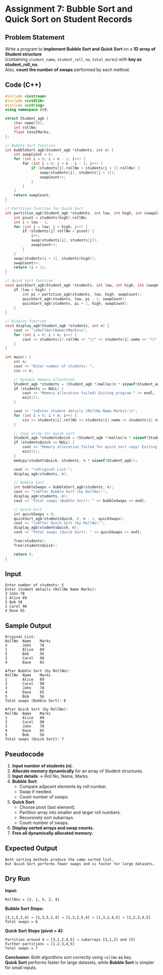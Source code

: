 # Assignment 7: Bubble Sort and Quick Sort on Student Records

## Problem Statement
Write a program to **implement Bubble Sort and Quick Sort** on a **1D array of Student structure**  
(containing `student_name`, `student_roll_no`, `total_marks`) with **key as student_roll_no**.  
Also, **count the number of swaps** performed by each method.

## Code (C++)
```cpp
#include <iostream>
#include <cstdlib>
#include <cstring>
using namespace std;

struct Student_agb {
    char name[50];
    int rollNo;
    float totalMarks;
};

// Bubble Sort function
int bubbleSort_agb(Student_agb *students, int n) {
    int swapCount = 0;
    for (int i = 0; i < n - 1; i++) {
        for (int j = 0; j < n - i - 1; j++) {
            if (students[j].rollNo > students[j + 1].rollNo) {
                swap(students[j], students[j + 1]);
                swapCount++;
            }
        }
    }
    return swapCount;
}

// Partition function for Quick Sort
int partition_agb(Student_agb *students, int low, int high, int &swapCount) {
    int pivot = students[high].rollNo;
    int i = low - 1;
    for (int j = low; j < high; j++) {
        if (students[j].rollNo < pivot) {
            i++;
            swap(students[i], students[j]);
            swapCount++;
        }
    }
    swap(students[i + 1], students[high]);
    swapCount++;
    return (i + 1);
}

// Quick Sort function
void quickSort_agb(Student_agb *students, int low, int high, int &swapCount) {
    if (low < high) {
        int pi = partition_agb(students, low, high, swapCount);
        quickSort_agb(students, low, pi - 1, swapCount);
        quickSort_agb(students, pi + 1, high, swapCount);
    }
}

// Display function
void display_agb(Student_agb *students, int n) {
    cout << "\nRollNo\tName\tMarks\n";
    for (int i = 0; i < n; i++) {
        cout << students[i].rollNo << "\t" << students[i].name << "\t" << students[i].totalMarks << endl;
    }
}

int main() {
    int n;
    cout << "Enter number of students: ";
    cin >> n;

    // Dynamic memory allocation
    Student_agb *students = (Student_agb *)malloc(n * sizeof(Student_agb));
    if (students == NULL) {
        cout << "Memory allocation failed! Exiting program." << endl;
        exit(1);
    }

    cout << "\nEnter student details (RollNo Name Marks):\n";
    for (int i = 0; i < n; i++) {
        cin >> students[i].rollNo >> students[i].name >> students[i].totalMarks;
    }

    // Copy array for quick sort
    Student_agb *studentsQuick = (Student_agb *)malloc(n * sizeof(Student_agb));
    if (studentsQuick == NULL) {
        cout << "Memory allocation failed for quick sort copy! Exiting program." << endl;
        exit(1);
    }
    memcpy(studentsQuick, students, n * sizeof(Student_agb));

    cout << "\nOriginal List:";
    display_agb(students, n);

    // Bubble Sort
    int bubbleSwaps = bubbleSort_agb(students, n);
    cout << "\nAfter Bubble Sort (by RollNo):";
    display_agb(students, n);
    cout << "Total swaps (Bubble Sort): " << bubbleSwaps << endl;

    // Quick Sort
    int quickSwaps = 0;
    quickSort_agb(studentsQuick, 0, n - 1, quickSwaps);
    cout << "\nAfter Quick Sort (by RollNo):";
    display_agb(studentsQuick, n);
    cout << "Total swaps (Quick Sort): " << quickSwaps << endl;

    free(students);
    free(studentsQuick);

    return 0;
}
```

## Input
```
Enter number of students: 5
Enter student details (RollNo Name Marks):
3 John 78
1 Alice 89
5 Bob 56
2 Carol 90
4 Dave 65
```

## Sample Output
```
Original List:
RollNo  Name    Marks
3       John    78
1       Alice   89
5       Bob     56
2       Carol   90
4       Dave    65

After Bubble Sort (by RollNo):
RollNo  Name    Marks
1       Alice   89
2       Carol   90
3       John    78
4       Dave    65
5       Bob     56
Total swaps (Bubble Sort): 6

After Quick Sort (by RollNo):
RollNo  Name    Marks
1       Alice   89
2       Carol   90
3       John    78
4       Dave    65
5       Bob     56
Total swaps (Quick Sort): 7
```

## Pseudocode
1. **Input number of students (n)**.  
2. **Allocate memory dynamically** for an array of Student structures.  
3. **Input details** → Roll No, Name, Marks.  
4. **Bubble Sort**:  
   - Compare adjacent elements by roll number.  
   - Swap if needed.  
   - Count number of swaps.  
5. **Quick Sort**:  
   - Choose pivot (last element).  
   - Partition array into smaller and larger roll numbers.  
   - Recursively sort subarrays.  
   - Count number of swaps.  
6. **Display sorted arrays and swap counts.**  
7. **Free all dynamically allocated memory.**

## Expected Output
```
Both sorting methods produce the same sorted list,
but Quick Sort performs fewer swaps and is faster for large datasets.
```

## Dry Run
**Input:**
```
RollNos = [3, 1, 5, 2, 4]
```

**Bubble Sort Steps:**
```
[3,1,5,2,4] → [1,3,5,2,4] → [1,3,2,5,4] → [1,3,2,4,5] → [1,2,3,4,5]
Total swaps = 6
```

**Quick Sort Steps (pivot = 4):**
```
Partition around 4 → [3,1,2,4,5] → subarrays [3,1,2] and [5]
Further partitions → [1,2,3,4,5]
Total swaps = 7
```

**Conclusion:**
Both algorithms sort correctly using `rollNo` as key.  
**Quick Sort** performs faster for large datasets, while **Bubble Sort** is simpler for small inputs.
